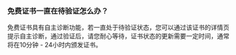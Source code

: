 ### 免费证书一直在待验证怎么办？

免费证书具有自主诊断功能，若一直处于待验证状态，您可以通过该证书的详情页提示自主诊断，通过验证后，请您耐心等待，证书状态的更新需要一定时间，通常将在10分钟 - 24小时内颁发证书。
